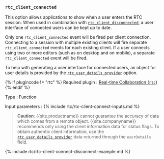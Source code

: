 ### `rtc_client_connected`

This option allows applications to show when a user enters the RTC session. When used in combination with [`rtc_client_disconnected`](#rtc_client_disconnected), a user interface of connected users can be kept up to date.

Only one `rtc_client_connected` event will be fired per client connection. Connecting to a session with multiple existing clients will fire separate `rtc_client_connected` events for each existing client. If a user connects using two or more editors (such as on desktop and on mobile), a separate `rtc_client_connected` event will be fired.

To help with generating a user interface for connected users, an object for user details is provided by the [`rtc_user_details_provider`](#rtc_user_details_provider) option.

{% if plugincode != "rtc" %}
Required plugin
: [Real-time Collaboration (`rtc`)]({{site.baseurl}}/plugins/premium/rtc/)
{% endif %}

Type
: Function

Input parameters
: {% include rtc/rtc-client-connect-inputs.md %}

> **Caution**: {{site.productname}} cannot guarantee the accuracy of data which comes from a remote object. {{site.companyname}} recommends only using the client information data for status flags. To obtain authentic client information, use the [`rtc_user_details_provider`](#rtc_user_details_provider) data returned through the `userDetails` field.

{% include rtc/rtc-client-connect-disconnect-example.md %}